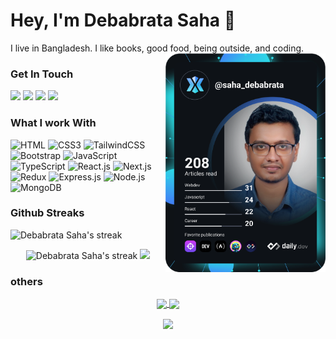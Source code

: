 # Hey, I'm Debabrata Saha 👋 
<div align="left">
I live in Bangladesh. I like books, good food, being outside, and coding.
<a style="z-index: 10" href="https://app.daily.dev/saha_debabrata"><img src="https://github.com/DebabrataSaha-570/DebabrataSaha-570/blob/main/devcard.svg" width="256" align="right" alt="Debabrata Saha's Dev Card"/></a>
 
</div>


### Get In Touch

<a href="mailto:sahadebabrata570@gmail.com"><img src="https://img.shields.io/badge/Gmail-D14836?style=for-the-badge&logo=gmail&logoColor=white"></a> <a href="https://www.linkedin.com/in/debabrata-saha-shuvo/"><img src="https://img.shields.io/badge/LinkedIn-0077B5?style=for-the-badge&logo=linkedin&logoColor=white"></a>  <a href="https://debabrata-saha.vercel.app/"><img src="https://img.shields.io/badge/portfolio-0A0A0A?style=for-the-badge&logo=dev.to&logoColor=white"></a> <a href="https://stackoverflow.com/users/15363400/debabrata-saha?tab=profile"><img src="https://img.shields.io/badge/%20-Questions-black?color=14171A&labelColor=fff&logo=stackoverflow&logoColor=white"></a> 

### What I work With

![HTML](https://img.shields.io/badge/HTML5-E34F26.svg?style=for-the-badge&logo=HTML5&logoColor=white)
![CSS3](https://img.shields.io/badge/CSS3-1572B6.svg?style=for-the-badge&logo=CSS3&logoColor=white)
![TailwindCSS](https://img.shields.io/badge/Tailwind%20CSS-06B6D4.svg?style=for-the-badge&logo=Tailwind-CSS&logoColor=white)
![Bootstrap](https://img.shields.io/badge/Bootstrap-7952B3.svg?style=for-the-badge&logo=Bootstrap&logoColor=white)
![JavaScript](https://img.shields.io/badge/JavaScript-F7DF1E.svg?style=for-the-badge&logo=JavaScript&logoColor=black)
![TypeScript](https://img.shields.io/badge/TypeScript-007ACC?style=for-the-badge&logo=typescript&logoColor=white)
![React.js](https://img.shields.io/badge/React-61DAFB.svg?style=for-the-badge&logo=React&logoColor=black)
![Next.js](https://img.shields.io/badge/next.js-000000?style=for-the-badge&logo=nextdotjs&logoColor=white)
![Redux](https://img.shields.io/badge/Redux-764ABC.svg?style=for-the-badge&logo=Redux&logoColor=white)
![Express.js](https://img.shields.io/badge/Express-000000.svg?style=for-the-badge&logo=Express&logoColor=white)
![Node.js](https://img.shields.io/badge/Node.js-339933.svg?style=for-the-badge&logo=nodedotjs&logoColor=white)
![MongoDB](https://img.shields.io/badge/MongoDB-47A248.svg?style=for-the-badge&logo=MongoDB&logoColor=white)


 ### Github Streaks
<p align="start">
    <img alt="Debabrata Saha's streak" src="https://github-readme-stats.vercel.app/api?username=DebabrataSaha-570&show_icons=true&theme=dark"/>

 <p align="center">
  <img alt="Debabrata Saha's streak" src="https://github-readme-streak-stats.herokuapp.com/?user=DebabrataSaha-570&theme=dark&hide_border=true"/>
 <img src="https://github-readme-stats.vercel.app/api/top-langs/?username=DebabrataSaha-570&langs_count=14&theme=dark&layout=compact&hide=html"> 
 </p>
 
</p>

### others

 <p align="center">
  <a href="https://github.com/DebabrataSaha-570">
   <img width="430" align="center" src="https://github-readme-stats.vercel.app/api?username=DebabrataSaha-570&show_icons=true&theme=dark&count_private=true">
  </a>
  <a href="https://github.com/DebabrataSaha-570/github-readme-stats">
    <img align="center" src="https://github-readme-stats.anuraghazra1.vercel.app/api/top-langs/?username=DebabrataSaha-570&layout=compact&theme=dark&langs_count=6" />
  </a>
 </p>
<p align="center">
   <img align="center" src="https://github-readme-streak-stats.herokuapp.com/?user=DebabrataSaha-570&theme=dark&hide_border=true"/>
</p>






  







